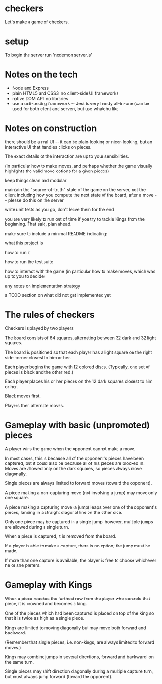 # checkers
Let's make a game of checkers.

# setup

To begin the server run 'nodemon server.js'

# Notes on the tech

* Node and Express
* plain HTML5 and CSS3, no client-side UI frameworks
* native DOM API, no libraries
* use a unit-testing framework -- Jest is very handy all-in-one (can be used for both client and server), but use whatchu like

# Notes on construction

there should be a real UI -- it can be plain-looking or nicer-looking, but an interactive UI that handles clicks on pieces.

The exact details of the interaction are up to your sensibilities.

(in particular how to make moves, and perhaps whether the game visually highlights the valid move options for a given pieces)

keep things clean and modular

maintain the "source-of-truth" state of the game on the server, not the client
including how you compute the next state of the board, after a move -- please do this on the server

write unit tests as you go, don't leave them for the end

you are very likely to run out of time if you try to tackle Kings from the beginning. That said, plan ahead.

make sure to include a minimal README indicating:

what this project is

how to run it

how to run the test suite

how to interact with the game (in particular how to make moves, which was up to you to decide)

any notes on implementation strategy

a TODO section on what did not get implemented yet


# The rules of checkers

Checkers is played by two players.

The board consists of 64 squares, alternating between 32 dark and 32 light squares.

The board is positioned so that each player has a light square on the right side corner closest to him or her.

Each player begins the game with 12 colored discs. (Typically, one set of pieces is black and the other red.)

Each player places his or her pieces on the 12 dark squares closest to him or her.

Black moves first.

Players then alternate moves.


# Gameplay with basic (unpromoted) pieces

A player wins the game when the opponent cannot make a move.

In most cases, this is because all of the opponent's pieces have been captured,
but it could also be because all of his pieces are blocked in.
Moves are allowed only on the dark squares, so pieces always move diagonally.

Single pieces are always limited to forward moves (toward the opponent).

A piece making a non-capturing move (not involving a jump) may move only one square.

A piece making a capturing move (a jump) leaps over one of the opponent's pieces, landing in a straight diagonal line on the other side.

Only one piece may be captured in a single jump; however, multiple jumps are allowed during a single turn.

When a piece is captured, it is removed from the board.

If a player is able to make a capture, there is no option; the jump must be made.

If more than one capture is available, the player is free to choose whichever he or she prefers.


# Gameplay with Kings

When a piece reaches the furthest row from the player who controls that piece, it is crowned and becomes a king.

One of the pieces which had been captured is placed on top of the king so that it is twice as high as a single piece.

Kings are limited to moving diagonally but may move both forward and backward.

(Remember that single pieces, i.e. non-kings, are always limited to forward moves.)

Kings may combine jumps in several directions, forward and backward, on the same turn.

Single pieces may shift direction diagonally during a multiple capture turn, but must always jump forward (toward the opponent).